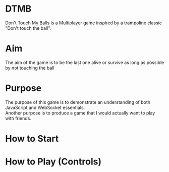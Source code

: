 # DTMB
Don't Touch My Balls is a Multiplayer game inspired by a trampoline classic "Don't touch the ball".

# Aim
The aim of the game is to be the last one alive or survive as long as possible by not touching the ball

# Purpose
The purpose of this game is to demonstrate an understanding of both JavaScript and WebSocket essentials.  
Another purpose is to produce a game that I would actually want to play with friends. 

# How to Start


# How to Play (Controls)
